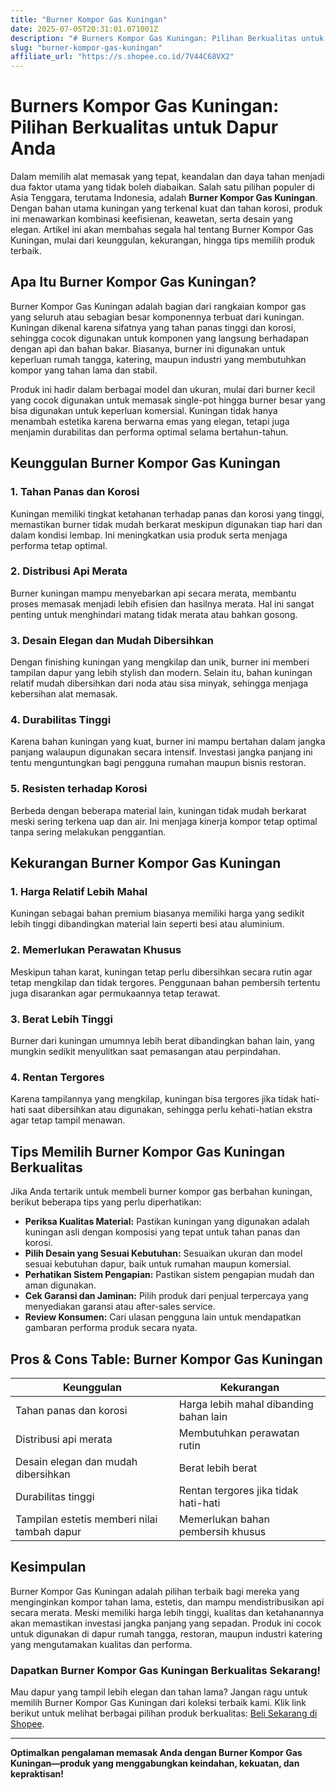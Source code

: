 ```yaml
---
title: "Burner Kompor Gas Kuningan"
date: 2025-07-05T20:31:01.071001Z
description: "# Burners Kompor Gas Kuningan: Pilihan Berkualitas untuk Dapur Anda..."
slug: "burner-kompor-gas-kuningan"
affiliate_url: "https://s.shopee.co.id/7V44C68VX2"
---
```

# Burners Kompor Gas Kuningan: Pilihan Berkualitas untuk Dapur Anda

Dalam memilih alat memasak yang tepat, keandalan dan daya tahan menjadi dua faktor utama yang tidak boleh diabaikan. Salah satu pilihan populer di Asia Tenggara, terutama Indonesia, adalah **Burner Kompor Gas Kuningan**. Dengan bahan utama kuningan yang terkenal kuat dan tahan korosi, produk ini menawarkan kombinasi keefisienan, keawetan, serta desain yang elegan. Artikel ini akan membahas segala hal tentang Burner Kompor Gas Kuningan, mulai dari keunggulan, kekurangan, hingga tips memilih produk terbaik.

## Apa Itu Burner Kompor Gas Kuningan?

Burner Kompor Gas Kuningan adalah bagian dari rangkaian kompor gas yang seluruh atau sebagian besar komponennya terbuat dari kuningan. Kuningan dikenal karena sifatnya yang tahan panas tinggi dan korosi, sehingga cocok digunakan untuk komponen yang langsung berhadapan dengan api dan bahan bakar. Biasanya, burner ini digunakan untuk keperluan rumah tangga, katering, maupun industri yang membutuhkan kompor yang tahan lama dan stabil.

Produk ini hadir dalam berbagai model dan ukuran, mulai dari burner kecil yang cocok digunakan untuk memasak single-pot hingga burner besar yang bisa digunakan untuk keperluan komersial. Kuningan tidak hanya menambah estetika karena berwarna emas yang elegan, tetapi juga menjamin durabilitas dan performa optimal selama bertahun-tahun.

## Keunggulan Burner Kompor Gas Kuningan

### 1. Tahan Panas dan Korosi
Kuningan memiliki tingkat ketahanan terhadap panas dan korosi yang tinggi, memastikan burner tidak mudah berkarat meskipun digunakan tiap hari dan dalam kondisi lembap. Ini meningkatkan usia produk serta menjaga performa tetap optimal.

### 2. Distribusi Api Merata
Burner kuningan mampu menyebarkan api secara merata, membantu proses memasak menjadi lebih efisien dan hasilnya merata. Hal ini sangat penting untuk menghindari matang tidak merata atau bahkan gosong.

### 3. Desain Elegan dan Mudah Dibersihkan
Dengan finishing kuningan yang mengkilap dan unik, burner ini memberi tampilan dapur yang lebih stylish dan modern. Selain itu, bahan kuningan relatif mudah dibersihkan dari noda atau sisa minyak, sehingga menjaga kebersihan alat memasak.

### 4. Durabilitas Tinggi
Karena bahan kuningan yang kuat, burner ini mampu bertahan dalam jangka panjang walaupun digunakan secara intensif. Investasi jangka panjang ini tentu menguntungkan bagi pengguna rumahan maupun bisnis restoran.

### 5. Resisten terhadap Korosi
Berbeda dengan beberapa material lain, kuningan tidak mudah berkarat meski sering terkena uap dan air. Ini menjaga kinerja kompor tetap optimal tanpa sering melakukan penggantian.

## Kekurangan Burner Kompor Gas Kuningan

### 1. Harga Relatif Lebih Mahal
Kuningan sebagai bahan premium biasanya memiliki harga yang sedikit lebih tinggi dibandingkan material lain seperti besi atau aluminium.

### 2. Memerlukan Perawatan Khusus
Meskipun tahan karat, kuningan tetap perlu dibersihkan secara rutin agar tetap mengkilap dan tidak tergores. Penggunaan bahan pembersih tertentu juga disarankan agar permukaannya tetap terawat.

### 3. Berat Lebih Tinggi
Burner dari kuningan umumnya lebih berat dibandingkan bahan lain, yang mungkin sedikit menyulitkan saat pemasangan atau perpindahan.

### 4. Rentan Tergores
Karena tampilannya yang mengkilap, kuningan bisa tergores jika tidak hati-hati saat dibersihkan atau digunakan, sehingga perlu kehati-hatian ekstra agar tetap tampil menawan.

## Tips Memilih Burner Kompor Gas Kuningan Berkualitas

Jika Anda tertarik untuk membeli burner kompor gas berbahan kuningan, berikut beberapa tips yang perlu diperhatikan:

- **Periksa Kualitas Material:** Pastikan kuningan yang digunakan adalah kuningan asli dengan komposisi yang tepat untuk tahan panas dan korosi.
- **Pilih Desain yang Sesuai Kebutuhan:** Sesuaikan ukuran dan model sesuai kebutuhan dapur, baik untuk rumahan maupun komersial.
- **Perhatikan Sistem Pengapian:** Pastikan sistem pengapian mudah dan aman digunakan.
- **Cek Garansi dan Jaminan:** Pilih produk dari penjual terpercaya yang menyediakan garansi atau after-sales service.
- **Review Konsumen:** Cari ulasan pengguna lain untuk mendapatkan gambaran performa produk secara nyata.

## Pros & Cons Table: Burner Kompor Gas Kuningan

| **Keunggulan**                                      | **Kekurangan**                                      |
|-----------------------------------------------------|--------------------------------------------------|
| Tahan panas dan korosi                            | Harga lebih mahal dibanding bahan lain        |
| Distribusi api merata                              | Membutuhkan perawatan rutin                  |
| Desain elegan dan mudah dibersihkan               | Berat lebih berat                            |
| Durabilitas tinggi                                | Rentan tergores jika tidak hati-hati         |
| Tampilan estetis memberi nilai tambah dapur     | Memerlukan bahan pembersih khusus           |

## Kesimpulan

Burner Kompor Gas Kuningan adalah pilihan terbaik bagi mereka yang menginginkan kompor tahan lama, estetis, dan mampu mendistribusikan api secara merata. Meski memiliki harga lebih tinggi, kualitas dan ketahanannya akan memastikan investasi jangka panjang yang sepadan. Produk ini cocok untuk digunakan di dapur rumah tangga, restoran, maupun industri katering yang mengutamakan kualitas dan performa.

### Dapatkan Burner Kompor Gas Kuningan Berkualitas Sekarang!

Mau dapur yang tampil lebih elegan dan tahan lama? Jangan ragu untuk memilih Burner Kompor Gas Kuningan dari koleksi terbaik kami. Klik link berikut untuk melihat berbagai pilihan produk berkualitas: [Beli Sekarang di Shopee](https://s.shopee.co.id/7V44C68VX2).

---

**Optimalkan pengalaman memasak Anda dengan Burner Kompor Gas Kuningan—produk yang menggabungkan keindahan, kekuatan, dan kepraktisan!**